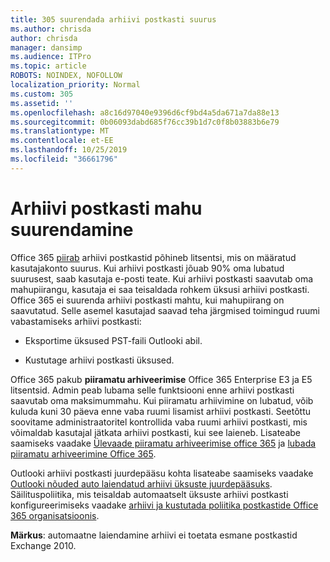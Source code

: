 ```yaml
---
title: 305 suurendada arhiivi postkasti suurus
ms.author: chrisda
author: chrisda
manager: dansimp
ms.audience: ITPro
ms.topic: article
ROBOTS: NOINDEX, NOFOLLOW
localization_priority: Normal
ms.custom: 305
ms.assetid: ''
ms.openlocfilehash: a8c16d97040e9396d6cf9bd4a5da671a7da88e13
ms.sourcegitcommit: 0b06093dabd685f76cc39b1d7c0f8b03883b6e79
ms.translationtype: MT
ms.contentlocale: et-EE
ms.lasthandoff: 10/25/2019
ms.locfileid: "36661796"
---
```

# <a name="increase-the-archive-mailbox-size"></a>Arhiivi postkasti mahu suurendamine

Office 365 [piirab](https://docs.microsoft.com/office365/servicedescriptions/exchange-online-service-description/exchange-online-limits#mailbox-storage-limits) arhiivi postkastid põhineb litsentsi, mis on määratud kasutajakonto suurus. Kui arhiivi postkasti jõuab 90% oma lubatud suurusest, saab kasutaja e-posti teate. Kui arhiivi postkasti saavutab oma mahupiirangu, kasutaja ei saa teisaldada rohkem üksusi arhiivi postkasti. Office 365 ei suurenda arhiivi postkasti mahtu, kui mahupiirang on saavutatud. Selle asemel kasutajad saavad teha järgmised toimingud ruumi vabastamiseks arhiivi postkasti:

- Eksportime üksused PST-faili Outlooki abil.

- Kustutage arhiivi postkasti üksused.

Office 365 pakub **piiramatu arhiveerimise** Office 365 Enterprise E3 ja E5 litsentsid. Admin peab lubama selle funktsiooni enne arhiivi postkasti saavutab oma maksimummahu. Kui piiramatu arhiivimine on lubatud, võib kuluda kuni 30 päeva enne vaba ruumi lisamist arhiivi postkasti. Seetõttu soovitame administraatoritel kontrollida vaba ruumi arhiivi postkasti, mis võimaldab kasutajal jätkata arhiivi postkasti, kui see laieneb. Lisateabe saamiseks vaadake [Ülevaade piiramatu arhiveerimise office 365](https://docs.microsoft.com/office365/securitycompliance/unlimited-archiving) ja [lubada piiramatu arhiveerimine Office 365](https://docs.microsoft.com/office365/securitycompliance/enable-unlimited-archiving).

Outlooki arhiivi postkasti juurdepääsu kohta lisateabe saamiseks vaadake [Outlooki nõuded auto laiendatud arhiivi üksuste juurdepääsuks](https://docs.microsoft.com/office365/securitycompliance/unlimited-archiving#outlook-requirements-for-accessing-items-in-an-auto-expanded-archive). Säilituspoliitika, mis teisaldab automaatselt üksuste arhiivi postkasti konfigureerimiseks vaadake [arhiivi ja kustutada poliitika postkastide Office 365 organisatsioonis](https://docs.microsoft.com/office365/securitycompliance/set-up-an-archive-and-deletion-policy-for-mailboxes).

**Märkus**: automaatne laiendamine arhiivi ei toetata esmane postkastid Exchange 2010.
